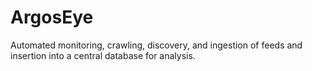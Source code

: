 # ArgosEye
Automated monitoring, crawling, discovery, and ingestion of feeds and insertion into a central database for analysis.
